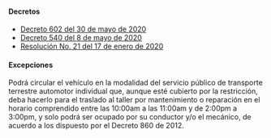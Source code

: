 #### Decretos

- [Decreto 602 del 30 de mayo de 2020](http://www.pereira.gov.co/Transparencia/Normatividad/DECRETOS/2020/DECRETO%20602%20DEL%2030%20DE%20MAYO%20DE%202020.pdf.pdf.pdf)
- [Decreto 540 del 8 de mayo de 2020](http://www.pereira.gov.co/Transparencia/Normatividad/DECRETOS/2020/DECRETO%20MUNICIPAL%20DE%20PEREIRA%20NO.%20540%20DE%2008%20DE%20MAYO%20DE%202020_ADOPCION%20DE%20DECRETO%20636%20DE%202020%20.pdf.pdf)
- [Resolución No. 21 del 17 de enero de 2020](https://www.amco.gov.co/loader.php?lServicio=Tools2&lTipo=descargas&lFuncion=descargar&idFile=47)

#### Excepciones

Podrá circular el vehículo en la modalidad del servicio público de transporte terrestre automotor individual que, aunque esté cubierto por la restricción, deba hacerlo para el traslado al taller por mantenimiento o reparación en el horario comprendido entre las 10:00am a las 11:00am y de 2:00pm a 3:00pm, y solo podrá ser ocupado por su conductor y/o el mecánico, de acuerdo a los dispuesto por el Decreto 860 de 2012.

